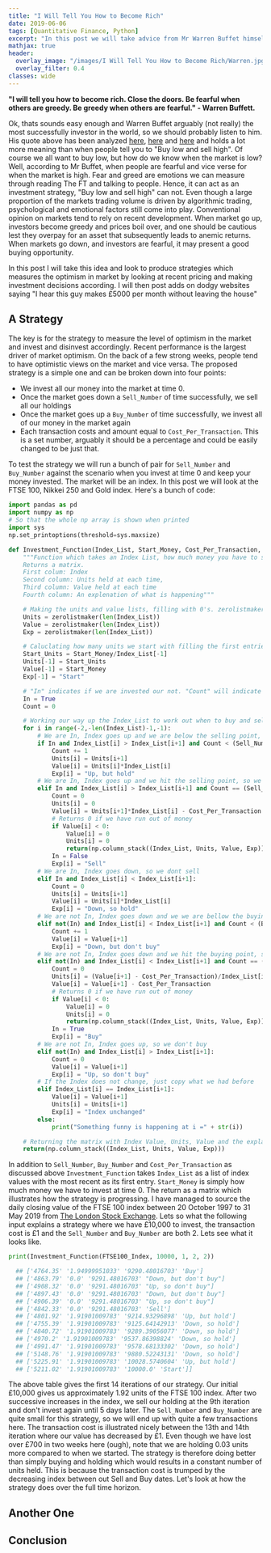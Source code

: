```yaml
---
title: "I Will Tell You How to Become Rich"
date: 2019-06-06
tags: [Quantitative Finance, Python]
excerpt: "In this post we will take advice from Mr Warren Buffet himself and see if we can find a way to become rich"
mathjax: true
header:
  overlay_image: "/images/I Will Tell You How to Become Rich/Warren.jpg"
  overlay_filter: 0.4
classes: wide
---
```

**"I will tell you how to become rich. Close the doors. Be fearful when others are greedy. Be greedy when others are fearful." - Warren Buffett.**

Ok, thats sounds easy enough and Warren Buffet arguably (not really) the most successfully investor in the world, so we should probably listen to him. His quote above has been analyzed [here](https://www.investopedia.com/articles/investing/012116/warren-buffett-be-fearful-when-others-are-greedy.asp), [here](http://www.arborinvestmentplanner.com/be-fearful-when-others-are-greedy/) and [here](https://www.gurufocus.com/news/4199/investment-warfare-be-fearful-when-others-are-greedy-and-greedy-when-others-are-fearful--warren-buffett) and holds a lot more meaning than when people tell you to "Buy low and sell high". Of course we all want to buy low, but how do we know when the market is low? Well, according to Mr Buffet, when people are fearful and vice verse for when the market is high. Fear and greed are emotions we can measure through reading The FT and talking to people. Hence, it can act as an investment strategy, "Buy low and sell high" can not. Even though a large proportion of the markets trading volume is driven by algorithmic trading, psychological and emotional factors still come into play. Conventional opinion on markets tend to rely on recent development. When market go up, investors become greedy and prices boil over, and one should be cautious lest they overpay for an asset that subsequently leads to anemic returns. When markets go down, and investors are fearful, it may present a good buying opportunity.

In this post I will take this idea and look to produce strategies which measures the optimism in market by looking at recent pricing and making investment decisions according. I will then post adds on dodgy websites saying "I hear this guy makes £5000 per month without leaving the house"

## A Strategy

The key is for the strategy to measure the level of optimism in the market and invest and disinvest accordingly. Recent performance is the largest driver of market optimism. On the back of a few strong weeks, people tend to have optimistic views on the market and vice versa. The proposed strategy is a simple one and can be broken down into four points:

- We invest all our money into the market at time 0.
- Once the market goes down a `Sell_Number` of time successfully, we sell all our holdings
- Once the market goes up a `Buy_Number` of time successfully, we invest all of our money in the market again
- Each transaction costs and amount equal to `Cost_Per_Transaction`. This is a set number, arguably it should be a percentage and could be easily changed to be just that.

To test the strategy we will run a bunch of pair for `Sell_Number` and `Buy_Number` against the scenario when you invest at time 0 and keep your money invested. The market will be an index. In this post we will look at the FTSE 100, Nikkei 250 and Gold index. Here's a bunch of code:

```Python
import pandas as pd
import numpy as np
# So that the whole np array is shown when printed
import sys
np.set_printoptions(threshold=sys.maxsize)

def Investment_Function(Index_List, Start_Money, Cost_Per_Transaction, Sell_Number, Buy_Number):
    """Function which takes an Index List, how much money you have to start with (float), the Cost per transaction (float), how many ups it takes for you to sell (int) and how many downs it takes for you to buy (int).
    Returns a matrix.
    First colum: Index
    Second column: Units held at each time,
    Third column: Value held at each time
    Fourth column: An explenation of what is happening"""

    # Making the units and value lists, filling with 0's. zerolistmaker is a function defined earlier in the module.
    Units = zerolistmaker(len(Index_List))
    Value = zerolistmaker(len(Index_List))
    Exp = zerolistmaker(len(Index_List))

    # Caluclating how many units we start with filling the first entries in the lists
    Start_Units = Start_Money/Index_List[-1]
    Units[-1] = Start_Units
    Value[-1] = Start_Money
    Exp[-1] = "Start"

    # "In" indicates if we are invested our not. "Count" will indicate how many ups/downs we have had in sucession
    In = True
    Count = 0

    # Working our way up the Index_List to work out when to buy and sell
    for i in range(-2,-len(Index_List)-1,-1):
        # We are In, Index goes up and we are below the selling point, so we dont sell
        if In and Index_List[i] > Index_List[i+1] and Count < (Sell_Number-1):
            Count += 1
            Units[i] = Units[i+1]
            Value[i] = Units[i]*Index_List[i]
            Exp[i] = "Up, but hold"
        # We are In, Index goes up and we hit the selling point, so we sell
        elif In and Index_List[i] > Index_List[i+1] and Count == (Sell_Number-1):
            Count = 0
            Units[i] = 0
            Value[i] = Units[i+1]*Index_List[i] - Cost_Per_Transaction
            # Returns 0 if we have run out of money
            if Value[i] < 0:
                Value[i] = 0
                Units[i] = 0
                return(np.column_stack((Index_List, Units, Value, Exp)))
            In = False
            Exp[i] = "Sell"
        # We are In, Index goes down, so we dont sell
        elif In and Index_List[i] < Index_List[i+1]:
            Count = 0
            Units[i] = Units[i+1]
            Value[i] = Units[i]*Index_List[i]
            Exp[i] = "Down, so hold"
        # We are not In, Index goes down and we we are bellow the buying point, so we don't buy
        elif not(In) and Index_List[i] < Index_List[i+1] and Count < (Buy_Number-1):
            Count += 1
            Value[i] = Value[i+1]
            Exp[i] = "Down, but don't buy"
        # We are not In, Index goes down and we hit the buying point, so we buy
        elif not(In) and Index_List[i] < Index_List[i+1] and Count == (Buy_Number-1):
            Count = 0
            Units[i] = (Value[i+1] - Cost_Per_Transaction)/Index_List[i]
            Value[i] = Value[i+1] - Cost_Per_Transaction
            # Returns 0 if we have run out of money
            if Value[i] < 0:
                Value[i] = 0
                Units[i] = 0
                return(np.column_stack((Index_List, Units, Value, Exp)))
            In = True
            Exp[i] = "Buy"
        # We are not In, Index goes up, so we don't buy
        elif not(In) and Index_List[i] > Index_List[i+1]:
            Count = 0
            Value[i] = Value[i+1]
            Exp[i] = "Up, so don't buy"
        # If the Index does not change, just copy what we had before
        elif Index_List[i] == Index_List[i+1]:
            Value[i] = Value[i+1]
            Units[i] = Units[i+1]
            Exp[i] = "Index unchanged"
        else:
            print("Something funny is happening at i =" + str(i))

    # Returning the matrix with Index Value, Units, Value and the explanation
    return(np.column_stack((Index_List, Units, Value, Exp)))
```

In addition to `Sell_Number`, `Buy_Number` and `Cost_Per_Transaction` as discussed above `Investment_Function` takes `Index_List` as a list of index values with the most recent as its first entry. `Start_Money` is simply how much money we have to invest at time 0. The return as a matrix which illustrates how the strategy is progressing. I have managed to source the daily closing value of the FTSE 100 index between 20 October 1997 to 31 May 2019 from [The London Stock Exchange](https://www.londonstockexchange.com/statistics/ftse/ftse.htm). Lets so what the following input explains a strategy where we have £10,000 to invest, the transaction cost is £1 and the `Sell_Number` and `Buy_Number` are both 2. Lets see what it looks like.

```python
print(Investment_Function(FTSE100_Index, 10000, 1, 2, 2))
```

```python
  ## ['4764.35' '1.94999951033' '9290.48016703' 'Buy']
  ## ['4863.79' '0.0' '9291.48016703' "Down, but don't buy"]
  ## ['4908.32' '0.0' '9291.48016703' "Up, so don't buy"]
  ## ['4897.43' '0.0' '9291.48016703' "Down, but don't buy"]
  ## ['4906.39' '0.0' '9291.48016703' "Up, so don't buy"]
  ## ['4842.33' '0.0' '9291.48016703' 'Sell']
  ## ['4801.92' '1.91901009783' '9214.93296898' 'Up, but hold']
  ## ['4755.39' '1.91901009783' '9125.64142913' 'Down, so hold']
  ## ['4840.72' '1.91901009783' '9289.39056077' 'Down, so hold']
  ## ['4970.2' '1.91901009783' '9537.86398824' 'Down, so hold']
  ## ['4991.47' '1.91901009783' '9578.68133302' 'Down, so hold']
  ## ['5148.76' '1.91901009783' '9880.52243131' 'Down, so hold']
  ## ['5225.91' '1.91901009783' '10028.5740604' 'Up, but hold']
  ## ['5211.02' '1.91901009783' '10000.0' 'Start']]
```

The above table gives the first 14 iterations of our strategy. Our initial £10,000 gives us approximately 1.92 units of the FTSE 100 index. After two successive increases in the index, we sell our holding at the 9th iteration and don't invest again until 5 days later. The `Sell_Number` and `Buy_Number` are quite small for this strategy, so we will end up with quite a few transactions here. The transaction cost is illustrated nicely between the 13th and 14th iteration where our value has decreased by £1. Even though we have lost over £700 in two weeks here (ough), note that we are holding 0.03 units more compared to when we started. The strategy is therefore doing better than simply buying and holding which would results in a constant number of units held. This is because the transaction cost is trumped by the decreasing index between out Sell and Buy dates. Let's look at how the strategy does over the full time horizon.  

## Another One

## Conclusion
